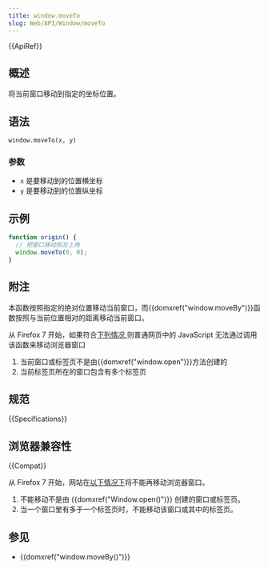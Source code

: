 ```yaml
---
title: window.moveTo
slug: Web/API/Window/moveTo
---
```


{{ApiRef}}

## 概述

将当前窗口移动到指定的坐标位置。

## 语法

```plain
window.moveTo(x, y)
```

### 参数

- `x` 是要移动到的位置横坐标
- `y` 是要移动到的位置纵坐标

## 示例

```js
function origin() {
  // 把窗口移动到左上角
  window.moveTo(0, 0);
}
```

## 附注

本函数按照指定的绝对位置移动当前窗口，而{{domxref("window.moveBy")}}函数按照与当前位置相对的距离移动当前窗口。

从 Firefox 7 开始，如果符合[下列情况](https://bugzilla.mozilla.org/show_bug.cgi?id=565541#c24),则普通网页中的 JavaScript 无法通过调用该函数来移动浏览器窗口

1. 当前窗口或标签页不是由{{domxref("window.open")}}方法创建的
2. 当前标签页所在的窗口包含有多个标签页

## 规范

{{Specifications}}

## 浏览器兼容性

{{Compat}}

从 Firefox 7 开始，网站在[以下情况下](https://bugzilla.mozilla.org/show_bug.cgi?id=565541#c24)将不能再移动浏览器窗口。

1. 不能移动不是由 {{domxref("Window.open()")}} 创建的窗口或标签页。
2. 当一个窗口里有多于一个标签页时，不能移动该窗口或其中的标签页。

## 参见

- {{domxref("window.moveBy()")}}
